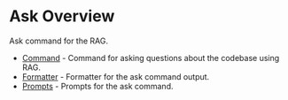 # Ask Overview

Ask command for the RAG.

- [Command](command.md) - Command for asking questions about the codebase using RAG.
- [Formatter](formatter.md) - Formatter for the ask command output.
- [Prompts](prompts.md) - Prompts for the ask command.

